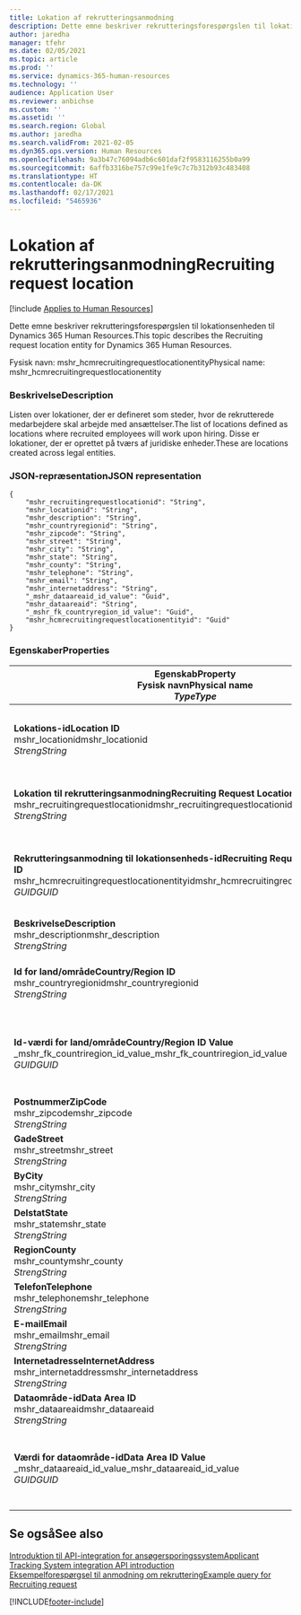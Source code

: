 ```yaml
---
title: Lokation af rekrutteringsanmodning
description: Dette emne beskriver rekrutteringsforespørgslen til lokationsenheden til Dynamics 365 Human Resources.
author: jaredha
manager: tfehr
ms.date: 02/05/2021
ms.topic: article
ms.prod: ''
ms.service: dynamics-365-human-resources
ms.technology: ''
audience: Application User
ms.reviewer: anbichse
ms.custom: ''
ms.assetid: ''
ms.search.region: Global
ms.author: jaredha
ms.search.validFrom: 2021-02-05
ms.dyn365.ops.version: Human Resources
ms.openlocfilehash: 9a3b47c76094adb6c601daf2f9583116255b0a99
ms.sourcegitcommit: 6affb3316be757c99e1fe9c7c7b312b93c483408
ms.translationtype: HT
ms.contentlocale: da-DK
ms.lasthandoff: 02/17/2021
ms.locfileid: "5465936"
---
```

# <a name="recruiting-request-location"></a><span data-ttu-id="0df97-103">Lokation af rekrutteringsanmodning</span><span class="sxs-lookup"><span data-stu-id="0df97-103">Recruiting request location</span></span>

[!include [Applies to Human Resources](../includes/applies-to-hr.md)]

<span data-ttu-id="0df97-104">Dette emne beskriver rekrutteringsforespørgslen til lokationsenheden til Dynamics 365 Human Resources.</span><span class="sxs-lookup"><span data-stu-id="0df97-104">This topic describes the Recruiting request location entity for Dynamics 365 Human Resources.</span></span>

<span data-ttu-id="0df97-105">Fysisk navn: mshr_hcmrecruitingrequestlocationentity</span><span class="sxs-lookup"><span data-stu-id="0df97-105">Physical name: mshr_hcmrecruitingrequestlocationentity</span></span>

### <a name="description"></a><span data-ttu-id="0df97-106">Beskrivelse</span><span class="sxs-lookup"><span data-stu-id="0df97-106">Description</span></span>

<span data-ttu-id="0df97-107">Listen over lokationer, der er defineret som steder, hvor de rekrutterede medarbejdere skal arbejde med ansættelser.</span><span class="sxs-lookup"><span data-stu-id="0df97-107">The list of locations defined as locations where recruited employees will work upon hiring.</span></span> <span data-ttu-id="0df97-108">Disse er lokationer, der er oprettet på tværs af juridiske enheder.</span><span class="sxs-lookup"><span data-stu-id="0df97-108">These are locations created across legal entities.</span></span>

### <a name="json-representation"></a><span data-ttu-id="0df97-109">JSON-repræsentation</span><span class="sxs-lookup"><span data-stu-id="0df97-109">JSON representation</span></span>

```
{
    "mshr_recruitingrequestlocationid": "String",
    "mshr_locationid": "String",
    "mshr_description": "String",
    "mshr_countryregionid": "String",
    "mshr_zipcode": "String",
    "mshr_street": "String",
    "mshr_city": "String",
    "mshr_state": "String",
    "mshr_county": "String",
    "mshr_telephone": "String",
    "mshr_email": "String",
    "mshr_internetaddress": "String",
    "_mshr_dataareaid_id_value": "Guid",
    "mshr_dataareaid": "String",
    "_mshr_fk_countryregion_id_value": "Guid",
    "mshr_hcmrecruitingrequestlocationentityid": "Guid"
}
```

### <a name="properties"></a><span data-ttu-id="0df97-110">Egenskaber</span><span class="sxs-lookup"><span data-stu-id="0df97-110">Properties</span></span>

| <span data-ttu-id="0df97-111">Egenskab</span><span class="sxs-lookup"><span data-stu-id="0df97-111">Property</span></span><br><span data-ttu-id="0df97-112">**Fysisk navn**</span><span class="sxs-lookup"><span data-stu-id="0df97-112">**Physical name**</span></span><br><span data-ttu-id="0df97-113">**_Type_**</span><span class="sxs-lookup"><span data-stu-id="0df97-113">**_Type_**</span></span> | <span data-ttu-id="0df97-114">Anvendelse</span><span class="sxs-lookup"><span data-stu-id="0df97-114">Use</span></span> | <span data-ttu-id="0df97-115">Beskrivelse</span><span class="sxs-lookup"><span data-stu-id="0df97-115">Description</span></span> |
| --- | --- | --- |
| <span data-ttu-id="0df97-116">**Lokations-id**</span><span class="sxs-lookup"><span data-stu-id="0df97-116">**Location ID**</span></span><br><span data-ttu-id="0df97-117">mshr_locationid</span><span class="sxs-lookup"><span data-stu-id="0df97-117">mshr_locationid</span></span><br><span data-ttu-id="0df97-118">*Streng*</span><span class="sxs-lookup"><span data-stu-id="0df97-118">*String*</span></span> | <span data-ttu-id="0df97-119">Skriv én gang</span><span class="sxs-lookup"><span data-stu-id="0df97-119">Write-once</span></span><br><span data-ttu-id="0df97-120">Påkrævet</span><span class="sxs-lookup"><span data-stu-id="0df97-120">Required</span></span> | <span data-ttu-id="0df97-121">Systemgenereret, brugerlæsbar identifikation til rekrutteringslokation.</span><span class="sxs-lookup"><span data-stu-id="0df97-121">The system-generated, user-readable identifier for the recruiting location.</span></span> |
| <span data-ttu-id="0df97-122">**Lokation til rekrutteringsanmodning**</span><span class="sxs-lookup"><span data-stu-id="0df97-122">**Recruiting Request Location**</span></span><br><span data-ttu-id="0df97-123">mshr_recruitingrequestlocationid</span><span class="sxs-lookup"><span data-stu-id="0df97-123">mshr_recruitingrequestlocationid</span></span><br><span data-ttu-id="0df97-124">*Streng*</span><span class="sxs-lookup"><span data-stu-id="0df97-124">*String*</span></span> | <span data-ttu-id="0df97-125">Skriv én gang</span><span class="sxs-lookup"><span data-stu-id="0df97-125">Write-once</span></span><br><span data-ttu-id="0df97-126">Påkrævet</span><span class="sxs-lookup"><span data-stu-id="0df97-126">Required</span></span> | <span data-ttu-id="0df97-127">Brugerdefineret entydig identifikation af rekrutteringslokationen.</span><span class="sxs-lookup"><span data-stu-id="0df97-127">User-defined unique identifier for the recruiting location.</span></span> |
| <span data-ttu-id="0df97-128">**Rekrutteringsanmodning til lokationsenheds-id**</span><span class="sxs-lookup"><span data-stu-id="0df97-128">**Recruiting Request Location Entity ID**</span></span><br><span data-ttu-id="0df97-129">mshr_hcmrecruitingrequestlocationentityid</span><span class="sxs-lookup"><span data-stu-id="0df97-129">mshr_hcmrecruitingrequestlocationentityid</span></span><br><span data-ttu-id="0df97-130">*GUID*</span><span class="sxs-lookup"><span data-stu-id="0df97-130">*GUID*</span></span> | <span data-ttu-id="0df97-131">Skrivebeskyttet</span><span class="sxs-lookup"><span data-stu-id="0df97-131">Read-only</span></span><br><span data-ttu-id="0df97-132">Påkrævet</span><span class="sxs-lookup"><span data-stu-id="0df97-132">Required</span></span> | <span data-ttu-id="0df97-133">Systemgenereret entydig identifikation af rekrutteringsanmodning til lokationsposten.</span><span class="sxs-lookup"><span data-stu-id="0df97-133">System-generated unique identifier for the recruiting request location record.</span></span> |
| <span data-ttu-id="0df97-134">**Beskrivelse**</span><span class="sxs-lookup"><span data-stu-id="0df97-134">**Description**</span></span><br><span data-ttu-id="0df97-135">mshr_description</span><span class="sxs-lookup"><span data-stu-id="0df97-135">mshr_description</span></span><br><span data-ttu-id="0df97-136">*Streng*</span><span class="sxs-lookup"><span data-stu-id="0df97-136">*String*</span></span> | <span data-ttu-id="0df97-137">Læse/skrive</span><span class="sxs-lookup"><span data-stu-id="0df97-137">Read/write</span></span><br><span data-ttu-id="0df97-138">Påkrævet</span><span class="sxs-lookup"><span data-stu-id="0df97-138">Required</span></span> | <span data-ttu-id="0df97-139">Beskrivelse af lokationen.</span><span class="sxs-lookup"><span data-stu-id="0df97-139">Description of the location.</span></span> |
| <span data-ttu-id="0df97-140">**Id for land/område**</span><span class="sxs-lookup"><span data-stu-id="0df97-140">**Country/Region ID**</span></span><br><span data-ttu-id="0df97-141">mshr_countryregionid</span><span class="sxs-lookup"><span data-stu-id="0df97-141">mshr_countryregionid</span></span><br><span data-ttu-id="0df97-142">*Streng*</span><span class="sxs-lookup"><span data-stu-id="0df97-142">*String*</span></span> | <span data-ttu-id="0df97-143">Skrivebeskyttet</span><span class="sxs-lookup"><span data-stu-id="0df97-143">Read-only</span></span><br><span data-ttu-id="0df97-144">Valgfri</span><span class="sxs-lookup"><span data-stu-id="0df97-144">Optional</span></span> | <span data-ttu-id="0df97-145">Angiver, hvilket land eller område kandidaten er statsborger i.</span><span class="sxs-lookup"><span data-stu-id="0df97-145">Specifies the country or region where the candidate has citizenship.</span></span> |
| <span data-ttu-id="0df97-146">**Id-værdi for land/område**</span><span class="sxs-lookup"><span data-stu-id="0df97-146">**Country/Region ID Value**</span></span><br><span data-ttu-id="0df97-147">_mshr_fk_countriregion_id_value</span><span class="sxs-lookup"><span data-stu-id="0df97-147">_mshr_fk_countriregion_id_value</span></span><br><span data-ttu-id="0df97-148">*GUID*</span><span class="sxs-lookup"><span data-stu-id="0df97-148">*GUID*</span></span> | <span data-ttu-id="0df97-149">Skrivebeskyttet</span><span class="sxs-lookup"><span data-stu-id="0df97-149">Read-only</span></span><br><span data-ttu-id="0df97-150">Valgfri</span><span class="sxs-lookup"><span data-stu-id="0df97-150">Optional</span></span><br><span data-ttu-id="0df97-151">Fremmed nøgle: mshr_logisticaddresscountryregionentityid af mshr_logisticsaddresscountryregionentity</span><span class="sxs-lookup"><span data-stu-id="0df97-151">Foreign key: mshr_logisticaddresscountryregionentityid of mshr_logisticsaddresscountryregionentity</span></span> | <span data-ttu-id="0df97-152">Systemgenereret entydig identifikator for land/område til adressen.</span><span class="sxs-lookup"><span data-stu-id="0df97-152">System-generated unique identifier of the country/region of the address.</span></span> |
| <span data-ttu-id="0df97-153">**Postnummer**</span><span class="sxs-lookup"><span data-stu-id="0df97-153">**ZipCode**</span></span><br><span data-ttu-id="0df97-154">mshr_zipcode</span><span class="sxs-lookup"><span data-stu-id="0df97-154">mshr_zipcode</span></span><br><span data-ttu-id="0df97-155">*Streng*</span><span class="sxs-lookup"><span data-stu-id="0df97-155">*String*</span></span> | <span data-ttu-id="0df97-156">Skrivebeskyttet</span><span class="sxs-lookup"><span data-stu-id="0df97-156">Read-only</span></span><br><span data-ttu-id="0df97-157">Valgfri</span><span class="sxs-lookup"><span data-stu-id="0df97-157">Optional</span></span> | <span data-ttu-id="0df97-158">Postnummer.</span><span class="sxs-lookup"><span data-stu-id="0df97-158">Zip/postal code.</span></span> |
| <span data-ttu-id="0df97-159">**Gade**</span><span class="sxs-lookup"><span data-stu-id="0df97-159">**Street**</span></span><br><span data-ttu-id="0df97-160">mshr_street</span><span class="sxs-lookup"><span data-stu-id="0df97-160">mshr_street</span></span><br><span data-ttu-id="0df97-161">*Streng*</span><span class="sxs-lookup"><span data-stu-id="0df97-161">*String*</span></span> | <span data-ttu-id="0df97-162">Skrivebeskyttet</span><span class="sxs-lookup"><span data-stu-id="0df97-162">Read-only</span></span><br><span data-ttu-id="0df97-163">Valgfri</span><span class="sxs-lookup"><span data-stu-id="0df97-163">Optional</span></span> | <span data-ttu-id="0df97-164">Adresse-gade.</span><span class="sxs-lookup"><span data-stu-id="0df97-164">Street address.</span></span> |
| <span data-ttu-id="0df97-165">**By**</span><span class="sxs-lookup"><span data-stu-id="0df97-165">**City**</span></span><br><span data-ttu-id="0df97-166">mshr_city</span><span class="sxs-lookup"><span data-stu-id="0df97-166">mshr_city</span></span><br><span data-ttu-id="0df97-167">*Streng*</span><span class="sxs-lookup"><span data-stu-id="0df97-167">*String*</span></span> | <span data-ttu-id="0df97-168">Skrivebeskyttet</span><span class="sxs-lookup"><span data-stu-id="0df97-168">Read-only</span></span><br><span data-ttu-id="0df97-169">Valgfri</span><span class="sxs-lookup"><span data-stu-id="0df97-169">Optional</span></span> | <span data-ttu-id="0df97-170">By.</span><span class="sxs-lookup"><span data-stu-id="0df97-170">City.</span></span> |
| <span data-ttu-id="0df97-171">**Delstat**</span><span class="sxs-lookup"><span data-stu-id="0df97-171">**State**</span></span><br><span data-ttu-id="0df97-172">mshr_state</span><span class="sxs-lookup"><span data-stu-id="0df97-172">mshr_state</span></span><br><span data-ttu-id="0df97-173">*Streng*</span><span class="sxs-lookup"><span data-stu-id="0df97-173">*String*</span></span> | <span data-ttu-id="0df97-174">Skrivebeskyttet</span><span class="sxs-lookup"><span data-stu-id="0df97-174">Read-only</span></span><br><span data-ttu-id="0df97-175">Valgfri</span><span class="sxs-lookup"><span data-stu-id="0df97-175">Optional</span></span> | <span data-ttu-id="0df97-176">Delstat eller provins.</span><span class="sxs-lookup"><span data-stu-id="0df97-176">State or province.</span></span> |
| <span data-ttu-id="0df97-177">**Region**</span><span class="sxs-lookup"><span data-stu-id="0df97-177">**County**</span></span><br><span data-ttu-id="0df97-178">mshr_county</span><span class="sxs-lookup"><span data-stu-id="0df97-178">mshr_county</span></span><br><span data-ttu-id="0df97-179">*Streng*</span><span class="sxs-lookup"><span data-stu-id="0df97-179">*String*</span></span> | <span data-ttu-id="0df97-180">Skrivebeskyttet</span><span class="sxs-lookup"><span data-stu-id="0df97-180">Read-only</span></span><br><span data-ttu-id="0df97-181">Valgfri</span><span class="sxs-lookup"><span data-stu-id="0df97-181">Optional</span></span> | <span data-ttu-id="0df97-182">Område:</span><span class="sxs-lookup"><span data-stu-id="0df97-182">County.</span></span> |
| <span data-ttu-id="0df97-183">**Telefon**</span><span class="sxs-lookup"><span data-stu-id="0df97-183">**Telephone**</span></span><br><span data-ttu-id="0df97-184">mshr_telephone</span><span class="sxs-lookup"><span data-stu-id="0df97-184">mshr_telephone</span></span><br><span data-ttu-id="0df97-185">*Streng*</span><span class="sxs-lookup"><span data-stu-id="0df97-185">*String*</span></span> | <span data-ttu-id="0df97-186">Læse/skrive</span><span class="sxs-lookup"><span data-stu-id="0df97-186">Read/write</span></span><br><span data-ttu-id="0df97-187">Valgfri</span><span class="sxs-lookup"><span data-stu-id="0df97-187">Optional</span></span> | <span data-ttu-id="0df97-188">Lokationens telefonnummer.</span><span class="sxs-lookup"><span data-stu-id="0df97-188">Telephone number for the location.</span></span> |
| <span data-ttu-id="0df97-189">**E-mail**</span><span class="sxs-lookup"><span data-stu-id="0df97-189">**Email**</span></span><br><span data-ttu-id="0df97-190">mshr_email</span><span class="sxs-lookup"><span data-stu-id="0df97-190">mshr_email</span></span><br><span data-ttu-id="0df97-191">*Streng*</span><span class="sxs-lookup"><span data-stu-id="0df97-191">*String*</span></span> | <span data-ttu-id="0df97-192">Læse/skrive</span><span class="sxs-lookup"><span data-stu-id="0df97-192">Read/write</span></span><br><span data-ttu-id="0df97-193">Valgfri</span><span class="sxs-lookup"><span data-stu-id="0df97-193">Optional</span></span> | <span data-ttu-id="0df97-194">E-mailadresse.</span><span class="sxs-lookup"><span data-stu-id="0df97-194">Email address.</span></span> |
| <span data-ttu-id="0df97-195">**Internetadresse**</span><span class="sxs-lookup"><span data-stu-id="0df97-195">**InternetAddress**</span></span><br><span data-ttu-id="0df97-196">mshr_internetaddress</span><span class="sxs-lookup"><span data-stu-id="0df97-196">mshr_internetaddress</span></span><br><span data-ttu-id="0df97-197">*Streng*</span><span class="sxs-lookup"><span data-stu-id="0df97-197">*String*</span></span> | <span data-ttu-id="0df97-198">Læse/skrive</span><span class="sxs-lookup"><span data-stu-id="0df97-198">Read/write</span></span><br><span data-ttu-id="0df97-199">Valgfri</span><span class="sxs-lookup"><span data-stu-id="0df97-199">Optional</span></span> | <span data-ttu-id="0df97-200">URL-adressen til lokationswebstedet.</span><span class="sxs-lookup"><span data-stu-id="0df97-200">URL for the location website.</span></span> |
| <span data-ttu-id="0df97-201">**Dataområde-id**</span><span class="sxs-lookup"><span data-stu-id="0df97-201">**Data Area ID**</span></span><br><span data-ttu-id="0df97-202">mshr_dataareaid</span><span class="sxs-lookup"><span data-stu-id="0df97-202">mshr_dataareaid</span></span><br><span data-ttu-id="0df97-203">*Streng*</span><span class="sxs-lookup"><span data-stu-id="0df97-203">*String*</span></span> | <span data-ttu-id="0df97-204">Læse/skrive</span><span class="sxs-lookup"><span data-stu-id="0df97-204">Read/write</span></span><br><span data-ttu-id="0df97-205">Valgfri</span><span class="sxs-lookup"><span data-stu-id="0df97-205">Optional</span></span> | <span data-ttu-id="0df97-206">Angiver den juridiske enhed (regnskabet).</span><span class="sxs-lookup"><span data-stu-id="0df97-206">Specifies the legal entity (company).</span></span> |
| <span data-ttu-id="0df97-207">**Værdi for dataområde-id**</span><span class="sxs-lookup"><span data-stu-id="0df97-207">**Data Area ID Value**</span></span><br><span data-ttu-id="0df97-208">_mshr_dataareaid_id_value</span><span class="sxs-lookup"><span data-stu-id="0df97-208">_mshr_dataareaid_id_value</span></span><br><span data-ttu-id="0df97-209">*GUID*</span><span class="sxs-lookup"><span data-stu-id="0df97-209">*GUID*</span></span> | <span data-ttu-id="0df97-210">Skrivebeskyttet</span><span class="sxs-lookup"><span data-stu-id="0df97-210">Read-only</span></span><br><span data-ttu-id="0df97-211">Valgfri</span><span class="sxs-lookup"><span data-stu-id="0df97-211">Optional</span></span><br><span data-ttu-id="0df97-212">Fremmed nøgle: cdm_companyid af cdm_company-enhed</span><span class="sxs-lookup"><span data-stu-id="0df97-212">Foreign key: cdm_companyid of cdm_company entity</span></span> | <span data-ttu-id="0df97-213">Systemgenereret GUID-værdi, der identificerer den juridiske enhed (virksomheden).</span><span class="sxs-lookup"><span data-stu-id="0df97-213">System-generated GUID value identifying the legal entity (company).</span></span> |

## <a name="see-also"></a><span data-ttu-id="0df97-214">Se også</span><span class="sxs-lookup"><span data-stu-id="0df97-214">See also</span></span>

[<span data-ttu-id="0df97-215">Introduktion til API-integration for ansøgersporingssystem</span><span class="sxs-lookup"><span data-stu-id="0df97-215">Applicant Tracking System integration API introduction</span></span>](hr-admin-integration-ats-api-introduction.md)<br>
[<span data-ttu-id="0df97-216">Eksempelforespørgsel til anmodning om rekruttering</span><span class="sxs-lookup"><span data-stu-id="0df97-216">Example query for Recruiting request</span></span>](hr-admin-integration-ats-api-recruiting-request-example-query.md)



[!INCLUDE[footer-include](../includes/footer-banner.md)]